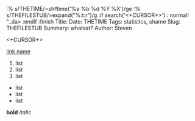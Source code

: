 :% s/THETIME/\=strftime('%a %b %d %Y %X')/ge
:% s/THEFILESTUB/\=expand("%:t:r")/g
:if search('<+CURSOR+>')
:  normal! "_da>
:endif
:finish
Title: 
Date: THETIME
Tags: statistics, shame
Slug: THEFILESTUB
Summary: whatsat?
Author: Steven

<+CURSOR+>

[link name](http://whatever.com/ "title")

1. list
2. list
3. list

* list
* list
* list

**bold**
_italic_


<!-- modelines -->
<!-- vim:ts=2:sw=2:tw=96:fdm=marker:syn=markdown:ft=markdown:ai:nocin:nu:fo=ncroqlt:cms=<!--%s-->
